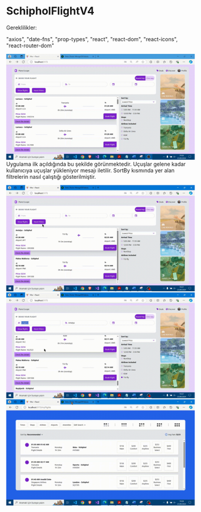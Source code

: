# SchipholFlightV4

Gereklilikler:
 
 "axios",    "date-fns",    "prop-types",    "react",    "react-dom",    "react-icons",    "react-router-dom"

 ![Demo GIF](https://github.com/kudretkrbyk/SchipholFlightV4/blob/main/client/src/assets/GIFS/output000.gif)
 Uygulama ilk açıldığında bu şekilde görünmektedir. Uçuşlar gelene kadar kullanıcıya uçuşlar yükleniyor mesajı iletilir. SortBy kısmında yer alan filtrelerin nasıl çalıştığı gösterilmiştir.
 
 
 ![Demo GIF](https://github.com/kudretkrbyk/SchipholFlightV4/blob/main/client/src/assets/GIFS/output001.gif)
 ![Demo GIF](https://github.com/kudretkrbyk/SchipholFlightV4/blob/main/client/src/assets/GIFS/output002.gif)
 ![Demo GIF](https://github.com/kudretkrbyk/SchipholFlightV4/blob/main/client/src/assets/GIFS/output003.gif)